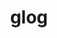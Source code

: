---
title: "glog"
layout: cache
categories: [package, develop-2025-07-13]
meta: {"compilers": ["gcc@11.4.0", "gcc@13.2.0"], "num_specs": 3, "num_specs_by_stack": {"e4s": 2, "ml-linux-x86_64-rocm": 1, "root": 3}, "oss": ["ubuntu22.04", "ubuntu24.04"], "platforms": ["linux"], "stacks": ["e4s", "ml-linux-x86_64-rocm", "root"], "targets": ["x86_64_v3"], "versions": ["0.7.1"]}
spec_details: [{"compiler": "gcc@13.2.0", "hash": "catfrdup5rzxooholi6dahm7n4u6dvzm", "os": "ubuntu24.04", "platform": "linux", "size": "-", "stacks": ["ml-linux-x86_64-rocm", "root"], "target": "x86_64_v3", "variants": ["build_system=cmake", "build_type=Release", "generator=make", "~ipo"], "versions": ["0.7.1"]}, {"compiler": "gcc@11.4.0", "hash": "i6w2b4gfpshrocpczg3s4wzyzxe2migx", "os": "ubuntu22.04", "platform": "linux", "size": "-", "stacks": ["e4s", "root"], "target": "x86_64_v3", "variants": ["build_system=cmake", "build_type=Release", "generator=make", "~ipo"], "versions": ["0.7.1"]}, {"compiler": "gcc@11.4.0", "hash": "y4bg2edcbnd6jaojaumzqe4us22kwfqn", "os": "ubuntu22.04", "platform": "linux", "size": "-", "stacks": ["e4s", "root"], "target": "x86_64_v3", "variants": ["build_system=cmake", "build_type=Release", "generator=make", "~ipo"], "versions": ["0.7.1"]}]
---